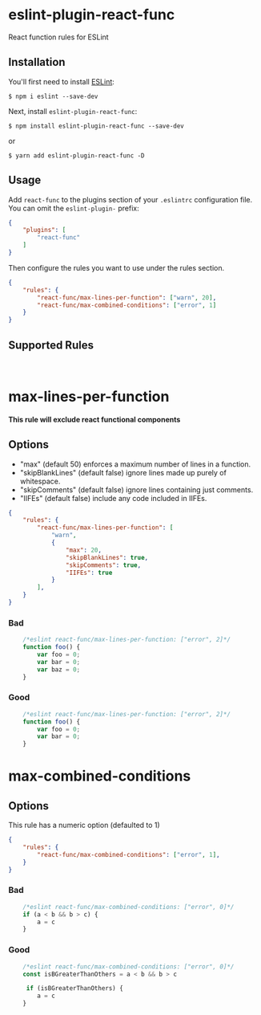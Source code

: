 # eslint-plugin-react-func

React function rules for ESLint

## Installation

You'll first need to install [ESLint](http://eslint.org):

```
$ npm i eslint --save-dev
```

Next, install `eslint-plugin-react-func`:

```
$ npm install eslint-plugin-react-func --save-dev
```

or

```
$ yarn add eslint-plugin-react-func -D
```


## Usage

Add `react-func` to the plugins section of your `.eslintrc` configuration file. You can omit the `eslint-plugin-` prefix:

```json
{
    "plugins": [
        "react-func"
    ]
}
```



Then configure the rules you want to use under the rules section.

```json
{
    "rules": {
        "react-func/max-lines-per-function": ["warn", 20],
        "react-func/max-combined-conditions": ["error", 1]
    }
}
```

## Supported Rules
&nbsp;
# max-lines-per-function
#### This rule will exclude react functional components
## Options
   - "max" (default 50) enforces a maximum number of lines in a function.
   - "skipBlankLines" (default false) ignore lines made up purely of whitespace.
   - "skipComments" (default false) ignore lines containing just comments.
   - "IIFEs" (default false) include any code included in IIFEs.

```json
{
    "rules": {
        "react-func/max-lines-per-function": [
            "warn",
            {
                "max": 20,
                "skipBlankLines": true,
                "skipComments": true,
                "IIFEs": true
            }
        ],
    }
}
```

### Bad
```javascript
    /*eslint react-func/max-lines-per-function: ["error", 2]*/
    function foo() {
        var foo = 0;
        var bar = 0;
        var baz = 0;
    }
```

### Good
```javascript
    /*eslint react-func/max-lines-per-function: ["error", 2]*/
    function foo() {
        var foo = 0;
        var bar = 0;
    }
```

# max-combined-conditions
## Options
This rule has a numeric option (defaulted to 1) 


```json
{
    "rules": {
        "react-func/max-combined-conditions": ["error", 1],
    }
}
```
### Bad
```javascript
    /*eslint react-func/max-combined-conditions: ["error", 0]*/
    if (a < b && b > c) {
        a = c
    }
```
### Good
```javascript
    /*eslint react-func/max-combined-conditions: ["error", 0]*/
    const isBGreaterThanOthers = a < b && b > c

     if (isBGreaterThanOthers) {
        a = c
    }
```
